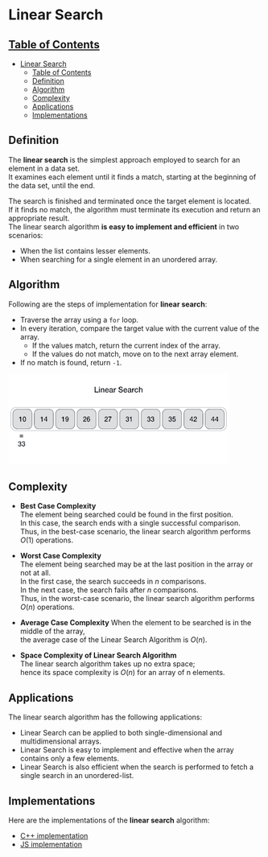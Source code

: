 # Linear Search

## [Table of Contents](#table-of-contents)

- [Linear Search](#linear-search)
  - [Table of Contents](#table-of-contents)
  - [Definition](#definition)
  - [Algorithm](#algorithm)
  - [Complexity](#complexity)
  - [Applications](#applications)
  - [Implementations](#implementations)

## Definition

The **linear search** is the simplest approach employed to search for an element in a data set.  
It examines each element until it finds a match, starting at the beginning of the data set, until the end.

The search is finished and terminated once the target element is located.  
If it finds no match, the algorithm must terminate its execution and return an appropriate result.  
The linear search algorithm **is easy to implement and efficient** in two scenarios:

- When the list contains lesser elements.
- When searching for a single element in an unordered array.

## Algorithm

Following are the steps of implementation for **linear search**:

- Traverse the array using a `for` loop.
- In every iteration, compare the target value with the current value of the array.
  - If the values match, return the current index of the array.
  - If the values do not match, move on to the next array element.
- If no match is found, return `-1`.

![alt text](../src/linear_search.gif)

## Complexity

- **Best Case Complexity**  
  The element being searched could be found in the first position.  
  In this case, the search ends with a single successful comparison.  
  Thus, in the best-case scenario, the linear search algorithm performs $O(1)$ operations.

- **Worst Case Complexity**  
  The element being searched may be at the last position in the array or not at all.  
  In the first case, the search succeeds in $n$ comparisons.  
  In the next case, the search fails after $n$ comparisons.  
  Thus, in the worst-case scenario, the linear search algorithm performs $O(n)$ operations.

- **Average Case Complexity**
  When the element to be searched is in the middle of the array,  
  the average case of the Linear Search Algorithm is $O(n)$.

- **Space Complexity of Linear Search Algorithm**  
  The linear search algorithm takes up no extra space;  
  hence its space complexity is $O(n)$ for an array of n elements.

## Applications

The linear search algorithm has the following applications:

- Linear Search can be applied to both single-dimensional and multidimensional arrays.
- Linear Search is easy to implement and effective when the array contains only a few elements.
- Linear Search is also efficient when the search is performed to fetch a single search in an unordered-list.

## Implementations

Here are the implementations of the **linear search** algorithm:

- [C++ implementation](implementations/linear_search.cpp)
- [JS implementation](implementations/linear_search.js)
